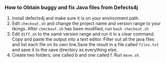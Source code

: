 ### How to Obtain buggy and fix Java files from Defects4j

1. Install defects4j and make sure it is on your environment path.
2. Edit ```checkout.sh``` and change the project name and version range to your likings. After ```checkout.sh``` has been modified, run ```bash checkout.sh```
3. Edit ```diff.sh``` to the same version range and run it in a clear command. Copy and paste the output into a text editor. Filter out all the java files and list each file on its own line.Save the result in a file called ```files.txt``` and save it to the save directory as everything else.
4. Create two folders; one called b and one called f. Run ```move.sh```.

